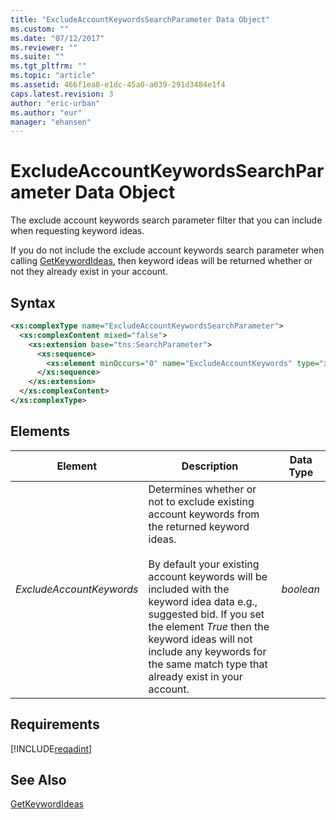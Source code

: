 ```yaml
---
title: "ExcludeAccountKeywordsSearchParameter Data Object"
ms.custom: ""
ms.date: "07/12/2017"
ms.reviewer: ""
ms.suite: ""
ms.tgt_pltfrm: ""
ms.topic: "article"
ms.assetid: 466f1ea8-e1dc-45a0-a039-291d3484e1f4
caps.latest.revision: 3
author: "eric-urban"
ms.author: "eur"
manager: "ehansen"
---
```

# ExcludeAccountKeywordsSearchParameter Data Object
The exclude account keywords search parameter filter that you can include when requesting keyword ideas.

If you do not include the exclude account keywords search parameter when calling [GetKeywordIdeas](../adinsight-api/getkeywordideas-service-operation.md), then keyword ideas will be returned whether or not they already exist in your account.

## Syntax

```xml
<xs:complexType name="ExcludeAccountKeywordsSearchParameter">
  <xs:complexContent mixed="false">
    <xs:extension base="tns:SearchParameter">
      <xs:sequence>
        <xs:element minOccurs="0" name="ExcludeAccountKeywords" type="xs:boolean"/>
      </xs:sequence>
    </xs:extension>
  </xs:complexContent>
</xs:complexType>
```

## <a name="Elements"></a>Elements

|Element|Description|Data Type|
|-----------|---------------|-------------|
|*ExcludeAccountKeywords*|Determines whether or not to exclude existing account keywords from the returned keyword ideas.<br/><br/>By default your existing account keywords will be included with the keyword idea data e.g., suggested bid. If you set the element *True* then the keyword ideas will not include any keywords for the same match type that already exist in your account.|*boolean*|

## Requirements
[!INCLUDE[reqadint](../adinsight-api/includes/reqadint.md)]
## See Also
[GetKeywordIdeas](../adinsight-api/getkeywordideas-service-operation.md)  
